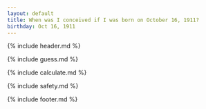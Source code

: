 ```yaml
---
layout: default
title: When was I conceived if I was born on October 16, 1911?
birthday: Oct 16, 1911
---
```


{% include header.md %}

{% include guess.md %}

{% include calculate.md %}

{% include safety.md %}

{% include footer.md %}




